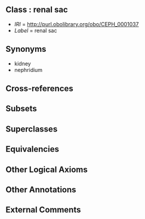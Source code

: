 
## Class : renal sac

 * *IRI* = http://purl.obolibrary.org/obo/CEPH_0001037
 * *Label* = renal sac

## Synonyms

 * kidney
 * nephridium

## Cross-references


## Subsets


## Superclasses


## Equivalencies


## Other Logical Axioms


## Other Annotations


## External Comments

